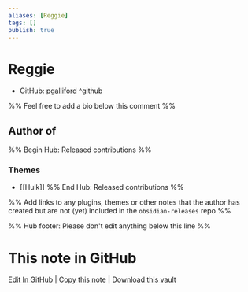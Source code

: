 ```yaml
---
aliases: [Reggie]
tags: []
publish: true
---
```


# Reggie

- GitHub: [pgalliford](https://github.com/pgalliford/) ^github
  <!-- - Discord: `@` ^discord-->
  <!-- - Website: <https://> ^website-->
  <!-- - [[Publish sites|Publish site]]: <https://> ^publish-->

%% Feel free to add a bio below this comment %%

## Author of

%% Begin Hub: Released contributions %%

### Themes

- [[Hulk]]
  %% End Hub: Released contributions %%

%% Add links to any plugins, themes or other notes that the author has created but are not (yet) included in the `obsidian-releases` repo %%

<!--
### Unlisted plugins
-->

<!--
### Others
-->

<!--
## Sponsor this author
-->

<!-- - [[GitHub sponsors]]: [Sponsor @pgalliford on GitHub Sponsors](https://github.com/sponsors/pgalliford) ^github-sponsor-->
<!-- - [[Buy me a coffee]]: <https://> ^buy-me-a-coffee-->
<!-- - [[PayPal]]: <https://> ^paypal-->
<!-- - [[Patreon]]: <https://> ^patreon-->

<!--
## Follow this author
-->

<!-- - [[YouTube Channels|On YouTube]]: <https://> ^youtube-->
<!-- - Twitter: <https://> ^twitter-->
<!-- - ... -->

%% Hub footer: Please don't edit anything below this line %%

# This note in GitHub

<span class="git-footer">[Edit In GitHub](https://github.dev/obsidian-community/obsidian-hub/blob/main/01%20-%20Community/People/pgalliford.md "git-hub-edit-note") | [Copy this note](https://raw.githubusercontent.com/obsidian-community/obsidian-hub/main/01%20-%20Community/People/pgalliford.md "git-hub-copy-note") | [Download this vault](https://github.com/obsidian-community/obsidian-hub/archive/refs/heads/main.zip "git-hub-download-vault") </span>
